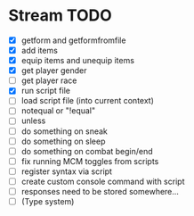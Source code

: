 # Stream TODO

- [x] getform and getformfromfile
- [x] add items
- [x] equip items and unequip items
- [x] get player gender
- [ ] get player race
- [x] run script file
- [ ] load script file (into current context)
- [ ] notequal or "!equal"
- [ ] unless
- [ ] do something on sneak
- [ ] do something on sleep
- [ ] do something on combat begin/end
- [ ] fix running MCM toggles from scripts
- [ ] register syntax via script
- [ ] create custom console command with script
- [ ] responses need to be stored somewhere...
- [ ] (Type system)
